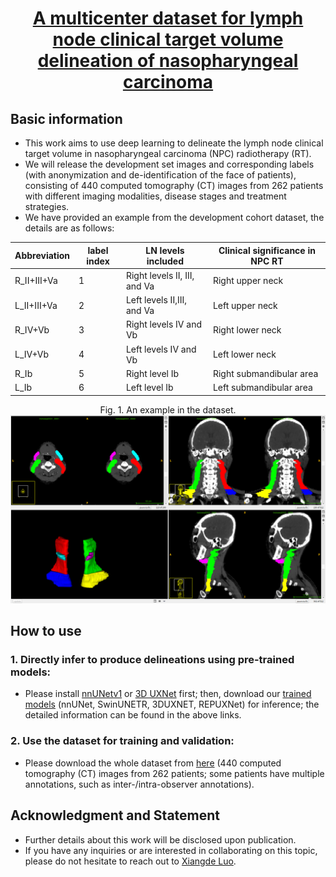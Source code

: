 # [<div align=center> A multicenter dataset for lymph node clinical target volume delineation of nasopharyngeal carcinoma</div>](https://figshare.com/articles/dataset/LNCTVSeg-DataSet_zip/26793622?file=48684664)
## Basic information
* This work aims to use deep learning to delineate the lymph node clinical target volume in nasopharyngeal carcinoma (NPC) radiotherapy (RT).
* We will release the development set images and corresponding labels (with anonymization and de-identification of the face of patients), consisting of 440 computed tomography (CT) images from 262 patients with different imaging modalities, disease stages and treatment strategies.
* We have provided an example from the development cohort dataset, the details are as follows:

|Abbreviation|label index|LN levels included|Clinical significance in NPC RT|
|---|---|---|---|
|R_II+III+Va|	1	|Right levels II, III, and Va|	Right upper neck|
|L_II+III+Va|	2	|Left levels II,III, and Va	|Left upper neck|
|R_IV+Vb|	3	|Right levels IV and Vb|	Right lower neck|
|L_IV+Vb|	4	|Left levels IV and Vb	|Left lower neck|
|R_Ib|	5	|Right level Ib	|Right submandibular area|
|L_Ib|	6	|Left level Ib	|Left submandibular area|

<div align=center>Fig. 1. An example in the dataset.<img src="./eni_examples/lnctvseg.png"></div>

## How to use
### 1. Directly infer to produce delineations using pre-trained models:
* Please install [nnUNetv1](https://github.com/MIC-DKFZ/nnUNet/tree/nnunetv1) or [3D UXNet](https://github.com/MASILab/3DUX-Net) first; then, download our [trained models](https://drive.google.com/drive/folders/13JsdK2WUdYROpmN2Z2UurdsfZkiXVxzU?usp=sharing) (nnUNet, SwinUNETR, 3DUXNET, REPUXNet) for inference; the detailed information can be found in the above links.

### 2. Use the dataset for training and validation:
* Please download the whole dataset from [here](https://figshare.com/articles/dataset/LNCTVSeg-DataSet_zip/26793622?file=48684664) (440 computed tomography (CT) images from 262 patients; some patients have multiple annotations, such as inter-/intra-observer annotations).
 
## Acknowledgment and Statement
* Further details about this work will be disclosed upon publication.
* If you have any inquiries or are interested in collaborating on this topic, please do not hesitate to reach out to [Xiangde Luo](https://luoxd1996.github.io).
